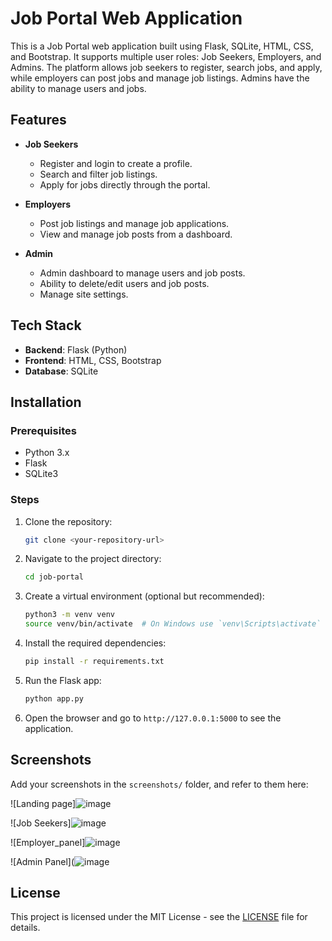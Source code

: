 # Job Portal Web Application

This is a Job Portal web application built using Flask, SQLite, HTML, CSS, and Bootstrap. It supports multiple user roles: Job Seekers, Employers, and Admins. The platform allows job seekers to register, search jobs, and apply, while employers can post jobs and manage job listings. Admins have the ability to manage users and jobs.

## Features

- **Job Seekers**
  - Register and login to create a profile.
  - Search and filter job listings.
  - Apply for jobs directly through the portal.

- **Employers**
  - Post job listings and manage job applications.
  - View and manage job posts from a dashboard.

- **Admin**
  - Admin dashboard to manage users and job posts.
  - Ability to delete/edit users and job posts.
  - Manage site settings.

## Tech Stack

- **Backend**: Flask (Python)
- **Frontend**: HTML, CSS, Bootstrap
- **Database**: SQLite

## Installation

### Prerequisites
- Python 3.x
- Flask
- SQLite3

### Steps

1. Clone the repository:
    ```bash
    git clone <your-repository-url>
    ```

2. Navigate to the project directory:
    ```bash
    cd job-portal
    ```

3. Create a virtual environment (optional but recommended):
    ```bash
    python3 -m venv venv
    source venv/bin/activate  # On Windows use `venv\Scripts\activate`
    ```

4. Install the required dependencies:
    ```bash
    pip install -r requirements.txt
    ```

5. Run the Flask app:
    ```bash
    python app.py
    ```

6. Open the browser and go to `http://127.0.0.1:5000` to see the application.

## Screenshots

Add your screenshots in the `screenshots/` folder, and refer to them here:

![Landing page]![image](https://github.com/user-attachments/assets/d3d57227-364d-460c-b18f-c3c072910e97)

![Job Seekers]![image](https://github.com/user-attachments/assets/1c2b3d23-a1cb-4e72-9864-6d5a9e51c0fb)

![Employer_panel]![image](https://github.com/user-attachments/assets/28c74c7f-72e6-4e88-9cbb-af6f0a246eaf)

![Admin Panel](![image](https://github.com/user-attachments/assets/6f279bf7-658e-42c8-a84c-471410c9b540)

## License

This project is licensed under the MIT License - see the [LICENSE](LICENSE) file for details.
